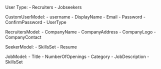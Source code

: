 User Type:
    - Recruiters
    - Jobseekers

CustomUserModel:
    - username
    - DisplayName
    - Email
    - Password
    - ConfirmPassword
    - UserType

RecruitersModel:
    - CompanyName
    - CompanyAddress
    - CompanyLogo
    - CompanyContact

SeekerModel:
    - SkillsSet
    - Resume

JobModel:
    - Title
    - NumberOfOpenings
    - Category
    - JobDescription
    - SkillsSet